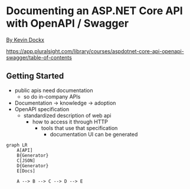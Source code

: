 # Documenting an ASP.NET Core API with OpenAPI / Swagger

[By Kevin Dockx](https://twitter.com/KevinDockx)

<https://app.pluralsight.com/library/courses/aspdotnet-core-api-openapi-swagger/table-of-contents>

## Getting Started

* public apis need documentation
  * so do in-company APIs
* Documentation -> knowledge -> adoption
* OpenAPI specification
  * standardized description of web api
    * how to access it through HTTP
      * tools that use that specification
        * documentation UI can be generated


```mermaid
graph LR
    A[API]
    B{Generator}
    C[JSON]
    D{Generator}
    E[Docs]

    A --> B --> C --> D --> E
```
